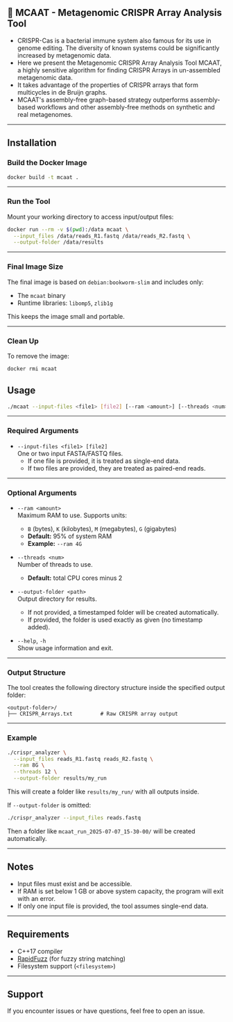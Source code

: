 ## 🧬 MCAAT - Metagenomic CRISPR Array Analysis Tool

- CRISPR-Cas is a bacterial immune system also famous for its use in genome editing. The diversity of known systems could be significantly increased by metagenomic data. 
- Here we present the Metagenomic CRISPR Array Analysis Tool MCAAT, a highly sensitive algorithm for finding CRISPR Arrays in un-assembled metagenomic data. 
- It takes advantage of the properties of CRISPR arrays that form multicycles in de Bruijn graphs. 
- MCAAT's assembly-free graph-based strategy outperforms assembly-based workflows and other assembly-free methods on synthetic and real metagenomes. 
---

## Installation
### Build the Docker Image

```bash
docker build -t mcaat .
```

---

### Run the Tool

Mount your working directory to access input/output files:

```bash
docker run --rm -v $(pwd):/data mcaat \
  --input_files /data/reads_R1.fastq /data/reads_R2.fastq \
  --output-folder /data/results
```

---

### Final Image Size

The final image is based on `debian:bookworm-slim` and includes only:

- The `mcaat` binary
- Runtime libraries: `libomp5`, `zlib1g`

This keeps the image small and portable.

---

### Clean Up

To remove the image:

```bash
docker rmi mcaat
```



## Usage

```bash
./mcaat --input-files <file1> [file2] [--ram <amount>] [--threads <num>] [--output-folder <path>] [--help]
```

---

### Required Arguments

- `--input-files <file1> [file2]`  
  One or two input FASTA/FASTQ files.  
  - If one file is provided, it is treated as single-end data.  
  - If two files are provided, they are treated as paired-end reads.

---

### Optional Arguments

- `--ram <amount>`  
  Maximum RAM to use. Supports units:  
  - `B` (bytes), `K` (kilobytes), `M` (megabytes), `G` (gigabytes)  
  - **Default:** 95% of system RAM  
  - **Example:** `--ram 4G`

- `--threads <num>`  
  Number of threads to use.  
  - **Default:** total CPU cores minus 2

- `--output-folder <path>`  
  Output directory for results.  
  - If not provided, a timestamped folder will be created automatically.  
  - If provided, the folder is used exactly as given (no timestamp added).

- `--help`, `-h`  
  Show usage information and exit.

---

### Output Structure

The tool creates the following directory structure inside the specified output folder:

```
<output-folder>/
├── CRISPR_Arrays.txt         # Raw CRISPR array output
```

---

### Example

```bash
./crispr_analyzer \
  --input_files reads_R1.fastq reads_R2.fastq \
  --ram 8G \
  --threads 12 \
  --output-folder results/my_run
```

This will create a folder like `results/my_run/` with all outputs inside.

If `--output-folder` is omitted:

```bash
./crispr_analyzer --input_files reads.fastq
```

Then a folder like `mcaat_run_2025-07-07_15-30-00/` will be created automatically.

---

## Notes

- Input files must exist and be accessible.
- If RAM is set below 1 GB or above system capacity, the program will exit with an error.
- If only one input file is provided, the tool assumes single-end data.

---

## Requirements

- C++17 compiler
- [RapidFuzz](https://github.com/maxbachmann/rapidfuzz-cpp) (for fuzzy string matching)
- Filesystem support (`<filesystem>`)

---

## Support

If you encounter issues or have questions, feel free to open an issue.
